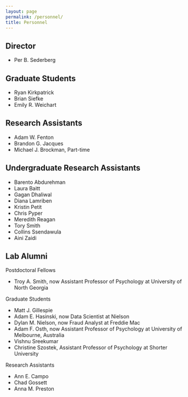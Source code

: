 ```yaml
---
layout: page
permalink: /personnel/
title: Personnel
---
```

Director
---
* Per B. Sederberg

Graduate Students
---
* Ryan Kirkpatrick
* Brian Siefke
* Emily R. Weichart

Research Assistants
---
* Adam W. Fenton
* Brandon G. Jacques
* Michael J. Brockman, Part-time

Undergraduate Research Assistants
---
* Barento Abdurehman
* Laura Baitt
* Gagan Dhaliwal
* Diana Lamriben
* Kristin Petit
* Chris Pyper
* Meredith Reagan
* Tory Smith
* Collins Ssendawula
* Aini Zaidi

Lab Alumni
---
Postdoctoral Fellows

* Troy A. Smith, now Assistant Professor of Psychology at University of North Georgia

Graduate Students

* Matt J. Gillespie
* Adam E. Hasinski, now Data Scientist at Nielson
* Dylan M. Nielson, now Fraud Analyst at Freddie Mac
* Adam F. Osth, now Assistant Professor of Psychology at University of Melbourne, Australia
* Vishnu Sreekumar
* Christine Szostek, Assistant Professor of Psychology at Shorter University

Research Assistants

* Ann E. Campo
* Chad Gossett
* Anna M. Preston
